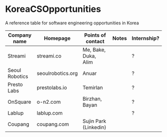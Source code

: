 # KoreaCSOpportunities
A reference table for software engineering opportunities in Korea

| Company name   | Homepage          | Points of contact     | Notes | Internship? |
| -------------  | -------------     | --------------------  | ----- | ----------- |
| Streami        | streami.co        | Me, Bake, Duka, Alim  |       | ?           |
| Seoul Robotics | seoulrobotics.org | Anuar                 |       | ?           |
| Presto Labs    | prestolabs.io     | Temirlan              |       | ?           |
| OnSquare       | o-n2.com          | Birzhan, Bayan        |       | ?           |
| Lablup         | lablup.com        |                       |       | ?           |
| Coupang        | coupang.com       | Sujin Park (Linkedin) |       |             |

